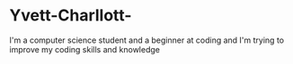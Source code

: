 # Yvett-Charllott-
I'm a computer science student and a beginner at coding and I'm trying to improve my coding skills and knowledge 
